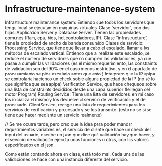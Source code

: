 # Infrastructure-maintenance-system

Infrastructure maintenance system:
Entiendo que todos los servidores que tengo local se ejecutan en máquinas virtuales.
Clase “servidor”, con dos hijas: Application Server y Database Server. Tienen las propiedades comunes (Ram, cpu, bios, hd, controladores, IP).
Clase “infrastructure”, tiene la propiedad de ancho de banda consumido
Clases de servicio:
Processing Service, que tiene que llevar a cabo el escalado, llamar a los métodos de escalado vertical. Entiendo que al realizar este escalado, se reduce el número de servidores que no cumplen las validaciones, ya que pasan a cumplir las validaciones (es el mismo requerimiento, las constraints de validación son del 90% en el caso menos restrictivo, y en el apartado de procesamiento se pide escalarlo antes que esto.)
Interpreto que la IP apipa se controlaría haciendo un check sobre alguna propiedad de la IP (no sé lo que significa que sea apipa)
Verification Service, que hace chequeos sobre una lista de constraints decididos desde una capa superior (le llegan del motor Program)
Routing Service: Tiene una lista de servidores, en mi caso los inicializa él mismo y los devuelve al servicio de verificación y el de procesado.
ClientService, recoge una lista de requerimientos para los servicios de verificación y procesado y se los transmite. (esto no sé si se tiene que hacer mediante un servicio realmente)


// Se me ocurre tarde, pero creo que la idea para poder mandar requerimientos variables es, el servicio de cliente que hace un check del input del usuario, escribe un json que dice qué validación hay que hacer, y el servicio de validación ejecuta unas funciones u otras, con los valores especificados en el json.

Como están contando ahora en clase, está todo mal. Cada una de las validaciones se hace con una instancia diferente del servicio.
